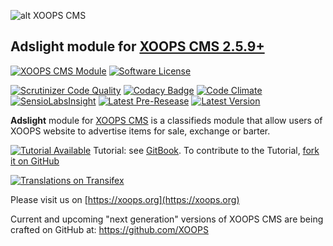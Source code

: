 ![alt XOOPS CMS](https://xoops.org/images/logoXoops4GithubRepository.png)
## Adslight module for [XOOPS CMS 2.5.9+](https://xoops.org)
[![XOOPS CMS Module](https://img.shields.io/badge/XOOPS%20CMS-Module-blue.svg)](https://xoops.org)
[![Software License](https://img.shields.io/badge/license-GPL-brightgreen.svg?style=flat)](http://www.gnu.org/licenses/gpl-2.0.html)
 
[![Scrutinizer Code Quality](https://img.shields.io/scrutinizer/g/mambax7/adslight.svg?style=flat)](https://scrutinizer-ci.com/g/mambax7/adslight/?branch=master)
[![Codacy Badge](https://api.codacy.com/project/badge/grade/2d27c0023ee54f0b9ba2b5d17a68b2a5)](https://www.codacy.com/app/mambax7/adslight)
[![Code Climate](https://img.shields.io/codeclimate/github/mambax7/adslight.svg?style=flat)](https://codeclimate.com/github/mambax7/adslight)
[![SensioLabsInsight](https://insight.sensiolabs.com/projects/58d7b3bf-d7cf-45cb-80fd-6acc46451ef7/mini.png)](https://insight.sensiolabs.com/projects/58d7b3bf-d7cf-45cb-80fd-6acc46451ef7)
[![Latest Pre-Resease](https://img.shields.io/github/tag/XoopsModules25x/adslight.svg?style=flat)](https://github.com/XoopsModules25x/adslight/tags/)
[![Latest Version](https://img.shields.io/github/release/XoopsModules25x/adslight.svg?style=flat)](https://github.com/XoopsModules25x/adslight/releases/)

**Adslight** module for [XOOPS CMS](https://xoops.org) is a classifieds module that allow users of XOOPS website to advertise items for sale, exchange or barter.

[![Tutorial Available](https://xoops.org/images/tutorial-available-blue.svg)](https://xoops.gitbook.io/adslight-tutorial/) Tutorial: see [GitBook](https://xoops.gitbook.io/adslight-tutorial/).
To contribute to the Tutorial, [fork it on GitHub](https://github.com/XoopsDocs/adslight-tutorial)

[![Translations on Transifex](https://xoops.org/images/translations-transifex-blue.svg)](https://www.transifex.com/xoops) 

Please visit us on  [https://xoops.org](https://xoops.org)

Current and upcoming "next generation" versions of XOOPS CMS are being crafted on GitHub at: https://github.com/XOOPS
